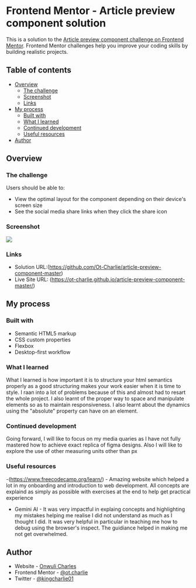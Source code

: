 # Frontend Mentor - Article preview component solution

This is a solution to the [Article preview component challenge on Frontend Mentor](https://www.frontendmentor.io/challenges/article-preview-component-dYBN_pYFT). Frontend Mentor challenges help you improve your coding skills by building realistic projects. 

## Table of contents

- [Overview](#overview)
  - [The challenge](#the-challenge)
  - [Screenshot](#screenshot)
  - [Links](#links)
- [My process](#my-process)
  - [Built with](#built-with)
  - [What I learned](#what-i-learned)
  - [Continued development](#continued-development)
  - [Useful resources](#useful-resources)
- [Author](#author)




## Overview

### The challenge

Users should be able to:

- View the optimal layout for the component depending on their device's screen size
- See the social media share links when they click the share icon

### Screenshot

![](./images/Screenshot%202025-10-10%20at%2001-11-35%20Frontend%20Mentor%20Article%20preview%20component.png.jpg)



### Links

- Solution URL:(https://github.com/Ot-Charlie/article-preview-component-master)
- Live Site URL: (https://ot-charlie.github.io/article-preview-component-master/)

## My process

### Built with

- Semantic HTML5 markup
- CSS custom properties
- Flexbox
- Desktop-first workflow

### What I learned

What I learned is how important it is to structure your html semantics properly as a good structuring makes your work easier when it is time to style. I raan into a lot of problems because of this and almost had to resart the whole project. I also learnt of the proper way to space and manipulate elements so as to maintain responsiveness. I also learnt about the dynamics using the "absolute" property can have on an element. 

### Continued development

Going forward, I will like to focus on my media quaries as I have not fully mastered how to achieve exact replica of figma designs. Also I will like to explore the use of other measuring units other than px


### Useful resources

-(https://www.freecodecamp.org/learn/) - Amazing website which helped a lot in my onboarding and introduction to web development. All concepts are explaind as simply as possible with exercises at the end to help get practical experience
- Gemini AI - It was very impactful in explaing concepts and highlighting my mistakes helping me realise I did not understand as much as I thought I did. It was very helpful in particular in teaching me how to debug using the browser's inspect. The guidiance helped in making me not get overwhelmed. 


## Author

- Website - [Onwuli Charles ](stately-unicorn-cddab4.netlify.app)
- Frontend Mentor - [@ot.charlie](https://www.frontendmentor.io/profile/Ot-Charlie)
- Twitter - [@kingcharlie01](https://www.twitter.com/@kingcharlie01)





